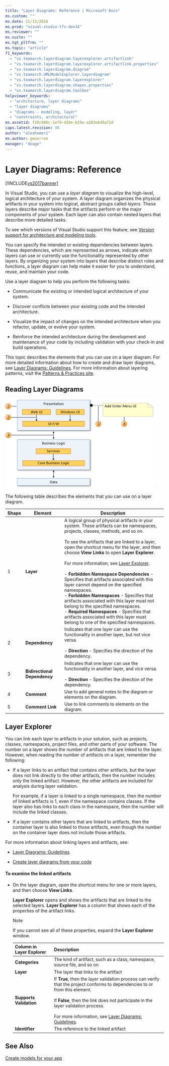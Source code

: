 ```yaml
---
title: "Layer Diagrams: Reference | Microsoft Docs"
ms.custom: ""
ms.date: 11/15/2016
ms.prod: "visual-studio-tfs-dev14"
ms.reviewer: ""
ms.suite: ""
ms.tgt_pltfrm: ""
ms.topic: "article"
f1_keywords: 
  - "vs.teamarch.layerdiagram.layerexplorer.artifactlink"
  - "vs.teamarch.layerdiagram.layerexplorer.artifactlink.properties"
  - "vs.teamarch.layerdiagram.diagram"
  - "vs.teamarch.UMLModelExplorer.layerdiagram"
  - "vs.teamarch.layerdiagram.layerexplorer"
  - "vs.teamarch.layerdiagram.shapes.properties"
  - "vs.teamarch.layerdiagram.toolbox"
helpviewer_keywords: 
  - "architecture, layer diagrams"
  - "layer diagrams"
  - "diagrams - modeling, layer"
  - "constraints, architectural"
ms.assetid: f26c986c-1e79-420e-b29a-a283e6d8a71d
caps.latest.revision: 35
author: "alexhomer1"
ms.author: gewarren
manager: "douge"
---
```

# Layer Diagrams: Reference
[!INCLUDE[vs2017banner](../includes/vs2017banner.md)]

In Visual Studio, you can use a *layer diagram* to visualize the high-level, logical architecture of your system. A layer diagram organizes the physical artifacts in your system into logical, abstract groups called *layers*. These layers describe major tasks that the artifacts perform or the major components of your system. Each layer can also contain nested layers that describe more detailed tasks.  
  
 To see which versions of Visual Studio support this feature, see [Version support for architecture and modeling tools](../modeling/what-s-new-for-design-in-visual-studio.md#VersionSupport).  
  
 You can specify the intended or existing dependencies between layers. These dependencies, which are represented as arrows, indicate which layers can use or currently use the functionality represented by other layers. By organizing your system into layers that describe distinct roles and functions, a layer diagram can help make it easier for you to understand, reuse, and maintain your code.  
  
 Use a layer diagram to help you perform the following tasks:  
  
-   Communicate the existing or intended logical architecture of your system.  
  
-   Discover conflicts between your existing code and the intended architecture.  
  
-   Visualize the impact of changes on the intended architecture when you refactor, update, or evolve your system.  
  
-   Reinforce the intended architecture during the development and maintenance of your code by including validation with your check-in and build operations.  
  
 This topic describes the elements that you can use on a layer diagram. For more detailed information about how to create and draw layer diagrams, see [Layer Diagrams: Guidelines](../modeling/layer-diagrams-guidelines.md). For more information about layering patterns, visit the [Patterns & Practices site](http://go.microsoft.com/fwlink/?LinkId=145794).  
  
## Reading Layer Diagrams  
 ![Elements on layer diagrams](../modeling/media/uml-layerrefreading.png "UML_LayerRefReading")  
  
 The following table describes the elements that you can use on a layer diagram.  
  
|**Shape**|**Element**|**Description**|  
|---------------|-----------------|---------------------|  
|1|**Layer**|A logical group of physical artifacts in your system. These artifacts can be namespaces, projects, classes, methods, and so on.<br /><br /> To see the artifacts that are linked to a layer, open the shortcut menu for the layer, and then choose **View Links** to open **Layer Explorer**.<br /><br /> For more information, see [Layer Explorer](#Explorer).<br /><br /> -   **Forbidden Namespace Dependencies** - Specifies that artifacts associated with this layer cannot depend on the specified namespaces.<br />-   **Forbidden Namespaces** - Specifies that artifacts associated with this layer must not belong to the specified namespaces.<br />-   **Required Namespaces** - Specifies that artifacts associated with this layer must belong to one of the specified namespaces.|  
|2|**Dependency**|Indicates that one layer can use the functionality in another layer, but not vice versa.<br /><br /> -   **Direction** - Specifies the direction of the dependency.|  
|3|**Bidirectional Dependency**|Indicates that one layer can use the functionality in another layer, and vice versa.<br /><br /> -   **Direction** - Specifies the direction of the dependency.|  
|4|**Comment**|Use to add general notes to the diagram or elements on the diagram.|  
|5|**Comment Link**|Use to link comments to elements on the diagram.|  
  
##  <a name="Explorer"></a> Layer Explorer  
 You can link each layer to artifacts in your solution, such as projects, classes, namespaces, project files, and other parts of your software. The number on a layer shows the number of artifacts that are linked to the layer. However, when reading the number of artifacts on a layer, remember the following:  
  
-   If a layer links to an artifact that contains other artifacts, but the layer does not link directly to the other artifacts, then the number includes only the linked artifact. However, the other artifacts are included for analysis during layer validation.  
  
     For example, if a layer is linked to a single namespace, then the number of linked artifacts is 1, even if the namespace contains classes. If the layer also has links to each class in the namespace, then the number will include the linked classes.  
  
-   If a layer contains other layers that are linked to artifacts, then the container layer is also linked to those artifacts, even though the number on the container layer does not include those artifacts.  
  
 For more information about linking layers and artifacts, see:  
  
-   [Layer Diagrams: Guidelines](../modeling/layer-diagrams-guidelines.md)  
  
-   [Create layer diagrams from your code](../modeling/create-layer-diagrams-from-your-code.md)  
  
#### To examine the linked artifacts  
  
-   On the layer diagram, open the shortcut menu for one or more layers, and then choose **View Links**.  
  
     **Layer Explorer** opens and shows the artifacts that are linked to the selected layers. **Layer Explorer** has a column that shows each of the properties of the artifact links.  
  
    > [!NOTE]
    >  If you cannot see all of these properties, expand the **Layer Explorer** window.  
  
    |**Column in Layer Explorer**|**Description**|  
    |----------------------------------|---------------------|  
    |**Categories**|The kind of artifact, such as a class, namespace, source file, and so on|  
    |**Layer**|The layer that links to the artifact|  
    |**Supports Validation**|If **True**, then the layer validation process can verify that the project conforms to dependencies to or from this element.<br /><br /> If **False**, then the link does not participate in the layer validation process.<br /><br /> For more information, see [Layer Diagrams: Guidelines](../modeling/layer-diagrams-guidelines.md).|  
    |**Identifier**|The reference to the linked artifact|  
  
## See Also  
 [Create models for your app](../modeling/create-models-for-your-app.md)



